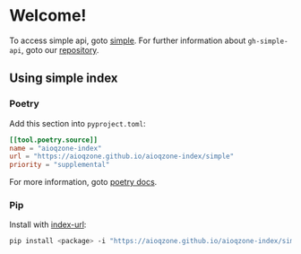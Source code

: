 # Welcome!

To access simple api, goto [simple](./simple).
For further information about `gh-simple-api`, goto our [repository][repo].

## Using simple index

### Poetry

Add this section into `pyproject.toml`:

```toml
[[tool.poetry.source]]
name = "aioqzone-index"
url = "https://aioqzone.github.io/aioqzone-index/simple"
priority = "supplemental"
```

For more information, goto [poetry docs](https://python-poetry.org/docs/repositories/#simple-api-repository).

### Pip

Install with [index-url](https://pip.pypa.io/en/stable/cli/pip_install/#cmdoption-i):

```sh
pip install <package> -i "https://aioqzone.github.io/aioqzone-index/simple"
```

[repo]: https://github.com/aioqzone/gh-simple-api
